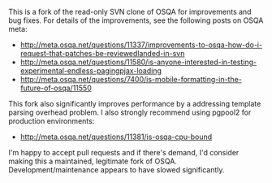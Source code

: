 This is a fork of the read-only SVN clone of OSQA for improvements and bug fixes. For details of the improvements, see the following posts on OSQA meta:

* http://meta.osqa.net/questions/11337/improvements-to-osqa-how-do-i-request-that-patches-be-reviewedlanded-in-svn
* http://meta.osqa.net/questions/11580/is-anyone-interested-in-testing-experimental-endless-pagingpjax-loading
* http://meta.osqa.net/questions/7400/is-mobile-formatting-in-the-future-of-osqa/11550

This fork also significantly improves performance by a addressing template parsing overhead problem. I also strongly recommend using pgpool2 for production environments:

* http://meta.osqa.net/questions/11381/is-osqa-cpu-bound

I'm happy to accept pull requests and if there's demand, I'd consider making this a maintained, legitimate fork of OSQA. Development/maintenance appears to have slowed significantly.
